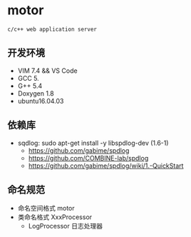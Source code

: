 # motor

    c/c++ web application server

## 开发环境

* VIM 7.4 && VS Code
* GCC 5.
* G++ 5.4
* Doxygen 1.8
* ubuntu16.04.03

## 依赖库

* sqdlog: sudo apt-get install -y libspdlog-dev  (1.6-1)
  * https://github.com/gabime/spdlog
  * https://github.com/COMBINE-lab/spdlog
  * https://github.com/gabime/spdlog/wiki/1.-QuickStart

## 命名规范

* 命名空间格式 motor
* 类命名格式  XxxProcessor
  * LogProcessor   日志处理器
